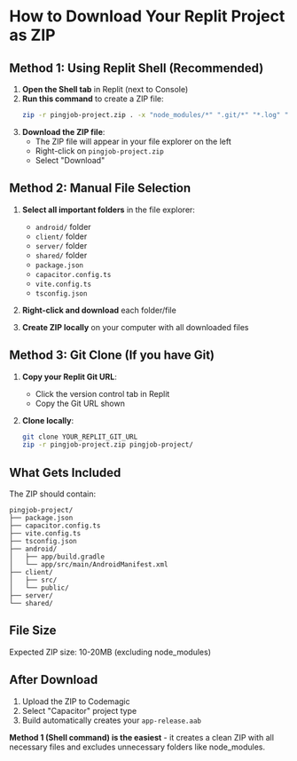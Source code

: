 # How to Download Your Replit Project as ZIP

## Method 1: Using Replit Shell (Recommended)

1. **Open the Shell tab** in Replit (next to Console)
2. **Run this command** to create a ZIP file:
   ```bash
   zip -r pingjob-project.zip . -x "node_modules/*" ".git/*" "*.log" "dist/*"
   ```
3. **Download the ZIP file**:
   - The ZIP file will appear in your file explorer on the left
   - Right-click on `pingjob-project.zip`
   - Select "Download"

## Method 2: Manual File Selection

1. **Select all important folders** in the file explorer:
   - `android/` folder
   - `client/` folder
   - `server/` folder  
   - `shared/` folder
   - `package.json`
   - `capacitor.config.ts`
   - `vite.config.ts`
   - `tsconfig.json`

2. **Right-click and download** each folder/file
3. **Create ZIP locally** on your computer with all downloaded files

## Method 3: Git Clone (If you have Git)

1. **Copy your Replit Git URL**:
   - Click the version control tab in Replit
   - Copy the Git URL shown

2. **Clone locally**:
   ```bash
   git clone YOUR_REPLIT_GIT_URL
   zip -r pingjob-project.zip pingjob-project/
   ```

## What Gets Included

The ZIP should contain:
```
pingjob-project/
├── package.json
├── capacitor.config.ts
├── vite.config.ts
├── tsconfig.json
├── android/
│   ├── app/build.gradle
│   └── app/src/main/AndroidManifest.xml
├── client/
│   ├── src/
│   └── public/
├── server/
└── shared/
```

## File Size

Expected ZIP size: 10-20MB (excluding node_modules)

## After Download

1. Upload the ZIP to Codemagic
2. Select "Capacitor" project type
3. Build automatically creates your `app-release.aab`

**Method 1 (Shell command) is the easiest** - it creates a clean ZIP with all necessary files and excludes unnecessary folders like node_modules.